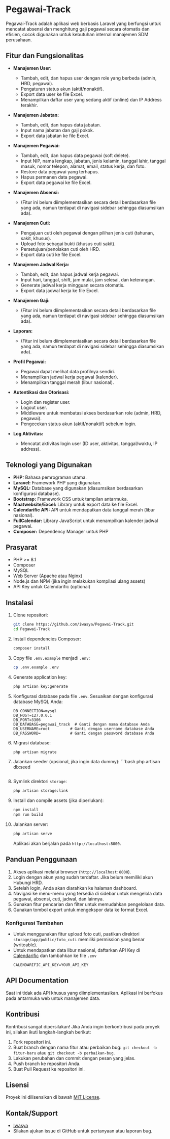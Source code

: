 # Pegawai-Track

Pegawai-Track adalah aplikasi web berbasis Laravel yang berfungsi untuk mencatat absensi dan menghitung gaji pegawai secara otomatis dan efisien, cocok digunakan untuk kebutuhan internal manajemen SDM perusahaan.

## Fitur dan Fungsionalitas

*   **Manajemen User:**
    *   Tambah, edit, dan hapus user dengan role yang berbeda (admin, HRD, pegawai).
    *   Pengaturan status akun (aktif/nonaktif).
    *   Export data user ke file Excel.
    *   Menampilkan daftar user yang sedang aktif (online) dan IP Address terakhir.

*   **Manajemen Jabatan:**
    *   Tambah, edit, dan hapus data jabatan.
    *   Input nama jabatan dan gaji pokok.
    *   Export data jabatan ke file Excel.

*   **Manajemen Pegawai:**
    *   Tambah, edit, dan hapus data pegawai (soft delete).
    *   Input NIP, nama lengkap, jabatan, jenis kelamin, tanggal lahir, tanggal masuk, nomor telepon, alamat, email, status kerja, dan foto.
    *   Restore data pegawai yang terhapus.
    *   Hapus permanen data pegawai.
    *   Export data pegawai ke file Excel.

*   **Manajemen Absensi:**
    *   (Fitur ini belum diimplementasikan secara detail berdasarkan file yang ada, namun terdapat di navigasi sidebar sehingga diasumsikan ada).

*   **Manajemen Cuti:**
    *   Pengajuan cuti oleh pegawai dengan pilihan jenis cuti (tahunan, sakit, khusus).
    *   Upload foto sebagai bukti (khusus cuti sakit).
    *   Persetujuan/penolakan cuti oleh HRD.
    *   Export data cuti ke file Excel.

*   **Manajemen Jadwal Kerja:**
    *   Tambah, edit, dan hapus jadwal kerja pegawai.
    *   Input hari, tanggal, shift, jam mulai, jam selesai, dan keterangan.
    *   Generate jadwal kerja mingguan secara otomatis.
    *   Export data jadwal kerja ke file Excel.

*   **Manajemen Gaji:**
    *   (Fitur ini belum diimplementasikan secara detail berdasarkan file yang ada, namun terdapat di navigasi sidebar sehingga diasumsikan ada).

*   **Laporan:**
    *   (Fitur ini belum diimplementasikan secara detail berdasarkan file yang ada, namun terdapat di navigasi sidebar sehingga diasumsikan ada).

*   **Profil Pegawai:**
    *   Pegawai dapat melihat data profilnya sendiri.
    *   Menampilkan jadwal kerja pegawai (kalender).
    *   Menampilkan tanggal merah (libur nasional).

*   **Autentikasi dan Otorisasi:**
    *   Login dan register user.
    *   Logout user.
    *   Middleware untuk membatasi akses berdasarkan role (admin, HRD, pegawai).
    *   Pengecekan status akun (aktif/nonaktif) sebelum login.

*   **Log Aktivitas:**
    *   Mencatat aktivitas login user (ID user, aktivitas, tanggal/waktu, IP address).

## Teknologi yang Digunakan

*   **PHP:** Bahasa pemrograman utama.
*   **Laravel:** Framework PHP yang digunakan.
*   **MySQL:** Database yang digunakan (diasumsikan berdasarkan konfigurasi database).
*   **Bootstrap:** Framework CSS untuk tampilan antarmuka.
*   **Maatwebsite/Excel:** Library untuk export data ke file Excel.
*   **Calendarific API:** API untuk mendapatkan data tanggal merah (libur nasional).
*   **FullCalendar:** Library JavaScript untuk menampilkan kalender jadwal pegawai.
*   **Composer:** Dependency Manager untuk PHP

## Prasyarat

*   PHP >= 8.1
*   Composer
*   MySQL
*   Web Server (Apache atau Nginx)
*   Node.js dan NPM (jika ingin melakukan kompilasi ulang assets)
*   API Key untuk Calendarific (optional)

## Instalasi

1.  Clone repositori:

    ```bash
    git clone https://github.com/iwasya/Pegawai-Track.git
    cd Pegawai-Track
    ```

2.  Install dependencies Composer:

    ```bash
    composer install
    ```

3.  Copy file `.env.example` menjadi `.env`:

    ```bash
    cp .env.example .env
    ```

4.  Generate application key:

    ```bash
    php artisan key:generate
    ```

5.  Konfigurasi database pada file `.env`.  Sesuaikan dengan konfigurasi database MySQL Anda:

    ```
    DB_CONNECTION=mysql
    DB_HOST=127.0.0.1
    DB_PORT=3306
    DB_DATABASE=pegawai_track  # Ganti dengan nama database Anda
    DB_USERNAME=root         # Ganti dengan username database Anda
    DB_PASSWORD=             # Ganti dengan password database Anda
    ```

6.  Migrasi database:

    ```bash
    php artisan migrate
    ```

7.  Jalankan seeder (opsional, jika ingin data dummy):
        ```bash
    php artisan db:seed
    ```

8.  Symlink direktori `storage`:

    ```bash
    php artisan storage:link
    ```

9.  Install dan compile assets (jika diperlukan):

    ```bash
    npm install
    npm run build
    ```

10. Jalankan server:

    ```bash
    php artisan serve
    ```

    Aplikasi akan berjalan pada `http://localhost:8000`.

## Panduan Penggunaan

1.  Akses aplikasi melalui browser (`http://localhost:8000`).
2.  Login dengan akun yang sudah terdaftar. Jika belum memiliki akun Hubungi HRD.
3.  Setelah login, Anda akan diarahkan ke halaman dashboard.
4.  Navigasi ke menu-menu yang tersedia di sidebar untuk mengelola data pegawai, absensi, cuti, jadwal, dan lainnya.
5.  Gunakan fitur pencarian dan filter untuk memudahkan pengelolaan data.
6.  Gunakan tombol export untuk mengekspor data ke format Excel.

### Konfigurasi Tambahan
* Untuk menggunakan fitur upload foto cuti, pastikan direktori `storage/app/public/foto_cuti` memiliki permission yang benar (writeable).
* Untuk mendapatkan data libur nasional, daftarkan API Key di [Calendarific](https://calendarific.com/) dan tambahkan ke file `.env`
    ```
    CALENDARIFIC_API_KEY=YOUR_API_KEY
    ```

## API Documentation

Saat ini tidak ada API khusus yang diimplementasikan.  Aplikasi ini berfokus pada antarmuka web untuk manajemen data.

## Kontribusi

Kontribusi sangat dipersilakan! Jika Anda ingin berkontribusi pada proyek ini, silakan ikuti langkah-langkah berikut:

1.  Fork repositori ini.
2.  Buat branch dengan nama fitur atau perbaikan bug: `git checkout -b fitur-baru` atau `git checkout -b perbaikan-bug`.
3.  Lakukan perubahan dan commit dengan pesan yang jelas.
4.  Push branch ke repositori Anda.
5.  Buat Pull Request ke repositori ini.

## Lisensi

Proyek ini dilisensikan di bawah [MIT License](https://opensource.org/licenses/MIT).


## Kontak/Support

*   [Iwasya](https://github.com/iwasya)
*   Silakan ajukan issue di GitHub untuk pertanyaan atau laporan bug.

